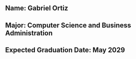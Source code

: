 ## Name: Gabriel Ortiz
## Major: Computer Science and Business Administration
## Expected Graduation Date: May 2029
